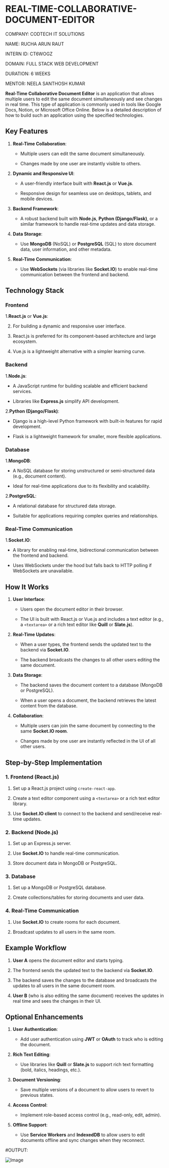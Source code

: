 # REAL-TIME-COLLABORATIVE-DOCUMENT-EDITOR

COMPANY: CODTECH IT SOLUTIONS

NAME: RUCHA ARUN RAUT

INTERN ID: CT6WOGZ

DOMAIN: FULL STACK WEB DEVELOPMENT

DURATION: 6 WEEKS

MENTOR: NEELA SANTHOSH KUMAR


**Real-Time Collaborative Document Editor** is an application that allows multiple users to edit the same document simultaneously and see changes in real time. This type of application is commonly used in tools like Google Docs, Notion, or Microsoft Office Online. Below is a detailed description of how to build such an application using the specified technologies.

## **Key Features**

1. **Real-Time Collaboration**:

   - Multiple users can edit the same document simultaneously.

   - Changes made by one user are instantly visible to others.

2. **Dynamic and Responsive UI**:
   
   - A user-friendly interface built with **React.js** or **Vue.js**.

   - Responsive design for seamless use on desktops, tablets, and mobile devices.

4. **Backend Framework**:

   - A robust backend built with **Node.js**, **Python (Django/Flask)**, or a similar framework to handle real-time updates and data storage.

6. **Data Storage**:

   - Use **MongoDB** (NoSQL) or **PostgreSQL** (SQL) to store document data, user information, and other metadata.

8. **Real-Time Communication**:

   - Use **WebSockets** (via libraries like **Socket.IO**) to enable real-time communication between the frontend and backend.

## **Technology Stack**

### **Frontend**

1.**React.js** or **Vue.js**:

2. For building a dynamic and responsive user interface.

3. React.js is preferred for its component-based architecture and large ecosystem.

4. Vue.js is a lightweight alternative with a simpler learning curve.

### **Backend**

1.**Node.js**:

  - A JavaScript runtime for building scalable and efficient backend services.

  - Libraries like **Express.js** simplify API development.

 2.**Python (Django/Flask)**:
 
  - Django is a high-level Python framework with built-in features for rapid development.
  
  - Flask is a lightweight framework for smaller, more flexible applications.

### **Database**

1.**MongoDB**:
 
  - A NoSQL database for storing unstructured or semi-structured data (e.g., document content).
  
  - Ideal for real-time applications due to its flexibility and scalability.

2.**PostgreSQL**:
 
  - A relational database for structured data storage.
  
  - Suitable for applications requiring complex queries and relationships.

### **Real-Time Communication**

1.**Socket.IO**:

  - A library for enabling real-time, bidirectional communication between the frontend and backend.

  - Uses WebSockets under the hood but falls back to HTTP polling if WebSockets are unavailable.

## **How It Works**

1. **User Interface**:

   - Users open the document editor in their browser.

   - The UI is built with React.js or Vue.js and includes a text editor (e.g., a `<textarea>` or a rich text editor like **Quill** or **Slate.js**).

2. **Real-Time Updates**:

   - When a user types, the frontend sends the updated text to the backend via **Socket.IO**.
  
   - The backend broadcasts the changes to all other users editing the same document.

3. **Data Storage**:

    - The backend saves the document content to a database (MongoDB or PostgreSQL).

    - When a user opens a document, the backend retrieves the latest content from the database.

5. **Collaboration**:

    - Multiple users can join the same document by connecting to the same **Socket.IO room**.

   - Changes made by one user are instantly reflected in the UI of all other users.

## **Step-by-Step Implementation**

### **1. Frontend (React.js)**

1. Set up a React.js project using `create-react-app`.

2. Create a text editor component using a `<textarea>` or a rich text editor library.

3. Use **Socket.IO client** to connect to the backend and send/receive real-time updates.

### **2. Backend (Node.js)**

1. Set up an Express.js server.

2. Use **Socket.IO** to handle real-time communication.

3. Store document data in MongoDB or PostgreSQL.

### **3. Database**

1. Set up a MongoDB or PostgreSQL database.

2. Create collections/tables for storing documents and user data.

### **4. Real-Time Communication**

1. Use **Socket.IO** to create rooms for each document.

2. Broadcast updates to all users in the same room.

## **Example Workflow**

1. **User A** opens the document editor and starts typing.

2. The frontend sends the updated text to the backend via **Socket.IO**.

3. The backend saves the changes to the database and broadcasts the updates to all users in the same document room.

4. **User B** (who is also editing the same document) receives the updates in real time and sees the changes in their UI.


## **Optional Enhancements**

1. **User Authentication**:

    - Add user authentication using **JWT** or **OAuth** to track who is editing the document.

2. **Rich Text Editing**:

   - Use libraries like **Quill** or **Slate.js** to support rich text formatting (bold, italics, headings, etc.).

3. **Document Versioning**:

    - Save multiple versions of a document to allow users to revert to previous states.

4. **Access Control**:

    - Implement role-based access control (e.g., read-only, edit, admin).

5. **Offline Support**:
 
   - Use **Service Workers** and **IndexedDB** to allow users to edit documents offline and sync changes when they reconnect.
  
#OUTPUT:

![Image](https://github.com/user-attachments/assets/15debf13-bc76-4208-80e0-b38d4ea51c0b)

